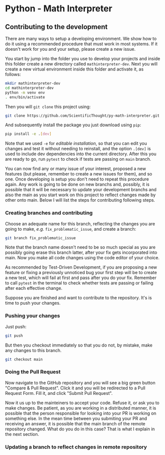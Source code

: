 # Python - Math Interpreter

## Contributing to the development

There are many ways to setup a developing environment. We show how to do it using a recommended procedure that must work in most systems. If it doesn't work for you and your setup, please create a new issue.

You start by jump into the folder you use to develop your projects and inside this folder create a new directory called `mathinterpreter-dev`. Next you will create a new virtual environment inside this folder and activate it, as follows:

```bash
mkdir mathinterpreter-dev
cd mathinterpreter-dev
python -m venv env
. env/bin/activate
```
Then you will `git clone` this project using:

```bash
git clone https://github.com/ScientificThought/py-math-interpreter.git .
```
And subsequently install the package you just download using `pip`:

```bash
pip install -e .[dev]
```
Note that we used `-e` for *editable installation*, so that you can edit you changes and test it without needing to reinstall, and the option `.[dev]` is used to include dev dependencies into the current directory.
After this you are ready to go, run `pytest` to check if tests are passing on `main` branch. 

You can now find any or many issue of your interest, proposed a new features (but please, remember to create a new issues for them), and so one. Once developing is setup you don't need to repeat this procedure again. Any work is going to be done on new branchs and, possibly, it is possible that it will be necessary to update your development branchs and also the main as you start work on this project to reflect changes made by other onto main. Below I will list the steps for contributing following steps. 

### Creating branches and contributing

Choose an adequate name for this branch, reflecting the changes you are going to make, *e.g.* `fix_problematic_issue`, and create a branch:
```bash
git branch fix_problematic_issue
```
Note that the branch name doesn't need to be so much special as you are possibly going erase this branch latter, after your fix gets incorporated into main. Now you make all code changes using the code editor of your choice. 

As recommended by Test-Driven Development, if you are proposing a new feature or fixing a previously unnoticed bug your first step will be to create a new test, which will fail at first and pass after you do your fix.
Remember to call `pytest` in the terminal to check whether tests are passing or failing after each effective change.

Suppose you are finished and want to contribute to the repository. It's is time to push your changes.

### Pushing your changes
Just push:
```bash
git push
```
But then you checkout immediately so that you do not, by mistake, make any changes to this branch. 
```bash
git checkout main
```
### Doing the Pull Request
Now navigate to the GitHub repository and you will see a big green button "Compare & Pull Request". 
Click it and you will be redirected to a Pull Request Form. Fill it, and click "Submit Pull Request".

Now it us up to the mainteiners to accept your code. Refuse it, or ask you to make changes. Be patient, as you are working in a distributed manner, it is possible that the person responsible for looking into your PR is working on something else. In the mean time between you submiting your PR and receiving an answer, it is possible that the main branch of the remote repository changed. What do you do in this case? 
That is what I explain in the next section.

### Updating a branch to reflect changes in remote repository

<!-- If the mainteiner ask you some new change, you will go to your branch again, update it to reflect any change made by others on the main branch of the remote repository.

### -->






